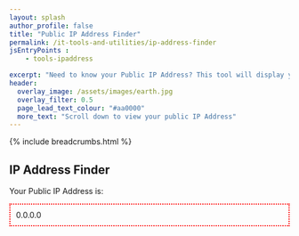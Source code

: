 ```yaml
---
layout: splash 
author_profile: false 
title: "Public IP Address Finder"
permalink: /it-tools-and-utilities/ip-address-finder
jsEntryPoints : 
    - tools-ipaddress

excerpt: "Need to know your Public IP Address? This tool will display your Public IP Address that is visible to other websites that you visit on the Internet."
header:
  overlay_image: /assets/images/earth.jpg
  overlay_filter: 0.5 
  page_lead_text_colour: "#aa0000"
  more_text: "Scroll down to view your public IP Address"
---
```


{% include breadcrumbs.html %}

## IP Address Finder

Your Public IP Address is: 
<div id="ip-address-result" style="border:2px dotted red;padding:10px;">
    0.0.0.0
</div>
